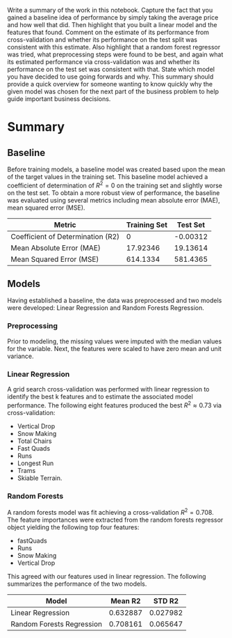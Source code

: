 Write a summary of the work in this notebook. Capture the fact that you gained a baseline idea of performance by simply taking the average price and how well that did. Then highlight that you built a linear model and the features that found. Comment on the estimate of its performance from cross-validation and whether its performance on the test split was consistent with this estimate. Also highlight that a random forest regressor was tried, what preprocessing steps were found to be best, and again what its estimated performance via cross-validation was and whether its performance on the test set was consistent with that. State which model you have decided to use going forwards and why. This summary should provide a quick overview for someone wanting to know quickly why the given model was chosen for the next part of the business problem to help guide important business decisions.

# Summary

## Baseline

Before training models, a baseline model was created based upon the mean of the target values in the training set. This baseline model achieved a coefficient of determination of $R^2=0$ on the training set and slightly worse on the test set. To  obtain a more robust view of performance, the baseline was evaluated using several metrics including mean absolute error (MAE), mean squared error (MSE).

| Metric                            | Training Set | Test Set |
| --------------------------------- | ------------ | -------- |
| Coefficient of Determination (R2) | 0            | -0.00312 |
| Mean Absolute Error (MAE)         | 17.92346     | 19.13614 |
| Mean Squared Error (MSE)          | 614.1334     | 581.4365 |

## Models

Having established a baseline, the data was preprocessed and two models were developed: Linear Regression and Random Forests Regression.

### Preprocessing

Prior to modeling, the missing values were imputed with the median values for the variable. Next, the features were scaled to have zero mean and unit variance.  

### Linear Regression

A grid search cross-validation was performed with linear regression to identify the best k features and to estimate the associated model performance. The following eight features produced the best $R^2\approx0.73$ via cross-validation:

- Vertical Drop
- Snow Making
- Total Chairs
- Fast Quads
- Runs
- Longest Run
- Trams
- Skiable Terrain.

### Random Forests

A random forests model was fit achieving a cross-validation $R^2=0.708$. The feature importances were extracted from the random forests regressor object yielding the following top four features:

- fastQuads
- Runs
- Snow Making
- Vertical Drop

This agreed with our features used in linear regression. The following summarizes the performance of the two models.

| Model                     | Mean R2  | STD R2   |
| ------------------------- | -------- | -------- |
| Linear Regression         | 0.632887 | 0.027982 |
| Random Forests Regression | 0.708161 | 0.065647 |



